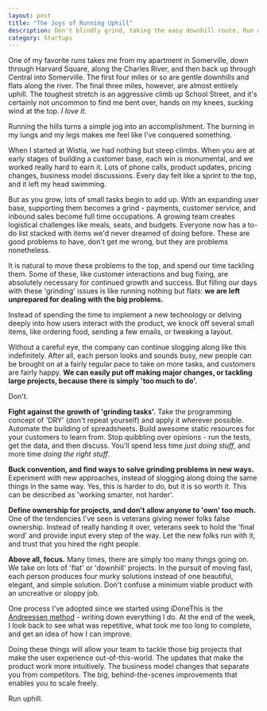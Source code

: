 ```yaml
---
layout: post
title: "The Joys of Running Uphill"
description: Don't blindly grind, taking the easy downhill route. Run uphill, and take on the major projects.
category: Startups
---
```


One of my favorite runs takes me from my apartment in Somerville, down through Harvard Square, along the Charles River, and then back up through Central into Somerville. The first four miles or so are gentle downhills and flats along the river. The final three miles, however, are almost entirely uphill. The toughest stretch is an aggressive climb up School Street, and it's certainly not uncommon to find me bent over, hands on my knees, sucking wind at the top. *I love it.*

Running the hills turns a simple jog into an accomplishment. The burning in my lungs and my legs makes me feel like I've conquered something.

When I started at Wistia, we had nothing but steep climbs. When you are at early stages of building a customer base, each win is monumental, and we worked really hard to earn it. Lots of phone calls, product updates, pricing changes, business model discussions. Every day felt like a sprint to the top, and it left my head swimming.

But as you grow, lots of small tasks begin to add up. With an expanding user base, supporting them becomes a grind - payments, customer service, and inbound sales become full time occupations. A growing team creates logistical challenges like meals, seats, and budgets. Everyone now has a to-do list stacked with items we'd never dreamed of doing before. These are good problems to have, don't get me wrong, but they are problems nonetheless.

It is natural to move these problems to the top, and spend our time tackling them. Some of these, like customer interactions and bug fixing, are absolutely necessary for continued growth and success. But filling our days with these 'grinding' issues is like running nothing but flats: **we are left unprepared for dealing with the big problems.**

Instead of spending the time to implement a new technology or delving deeply into how users interact with the product, we knock off several small items, like ordering food, sending a few emails, or tweaking a layout.

Without a careful eye, the company can continue slogging along like this indefinitely. After all, each person looks and sounds busy, new people can be brought on at a fairly regular pace to take on more tasks, and customers are fairly happy. **We can easily put off making major changes, or tackling large projects, because there is simply 'too much to do'.**

Don't.

**Fight against the growth of 'grinding tasks'.** Take the programming concept of 'DRY' (don't repeat yourself) and apply it wherever possible. Automate the building of spreadsheets. Build awesome static resources for your customers to learn from. Stop quibbling over opinions - run the tests, get the data, and then discuss. You'll spend less time *just doing stuff*, and more time *doing the right stuff*.

**Buck convention, and find ways to solve grinding problems in new ways.** Experiment with new approaches, instead of slogging along doing the same things in the same way. Yes, this is harder to do, but it is so worth it. This can be described as 'working smarter, not harder'.

**Define ownership for projects, and don't allow anyone to 'own' too much.** One of the tendencies I've seen is veterans giving newer folks false ownership. Instead of really handing it over, veterans seek to hold the 'final word' and provide input every step of the way. Let the new folks run with it, and trust that you hired the right people.

**Above all, focus.** Many times, there are simply too many things going on. We take on lots of 'flat' or 'downhill' projects. In the pursuit of moving fast, each person produces four murky solutions instead of one beautiful, elegant, and simple solution. Don't confuse a minimum viable product with an uncreative or sloppy job.

One process I've adopted since we started using iDoneThis is the [Andreessen method](http://blog.idonethis.com/post/34170232603/marc-andreessens-productivity-trick-to-feeling) - writing down everything I do. At the end of the week, I look back to see what was repetitive, what took me too long to complete, and get an idea of how I can improve.

Doing these things will allow your team to tackle those big projects that make the user experience out-of-this-world. The updates that make the product work more intuitively. The business model changes that separate you from competitors. The big, behind-the-scenes improvements that enables you to scale freely.

Run uphill.
